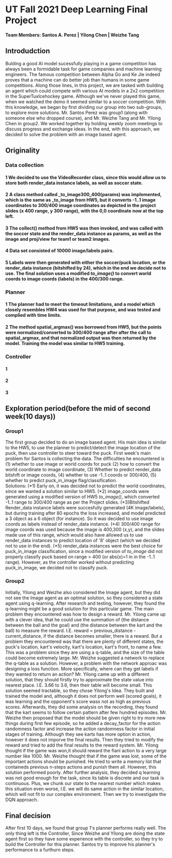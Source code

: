 # UT Fall 2021 Deep Learning Final Project

#### Team Members: Santos A. Perez | Yilong Chen | Weizhe Tang           

## Introdudction 
Bulding a good AI model sucessfully playing in a game competition has always been a formidable task  for game companies and machine learning engineers. The famous competition between  Alpha Go and Ke Jie  indeed proves that a machine can do better job than humans in some game competitions. Along those lines, in this project, we are tasked with building an agent which could compete with various AI models in a 2x2 competition in the SuperTuxIcehockey game. Although we've never played this game, when we watched the demo it seemed similar to a soccer competition.  With this knowledge,  we began  by first dividing our group into two sub-groups, to explore more solutions. Mr. Santos Perez  was group1 (along with someone else who dropped course), and Mr. Weizhe Tang and Mr. Yilong Chen  in group2.  We worked together by holding weekly zoom meetings to discuss progress and exchange ideas. In the end, with this approach, we decided to solve the problem with an image based agent.


## Originality
### Data collection
#### 1 We decided to use the VideoRecorder class, since this would allow us to store both render_data instance labels, as well as soccer state.

#### 2  A class method called _to_image300_400(params) was implemented, which is the same as _to_image from HW5,  but it converts -1..1 image coordinates to 300/400 image coordinates as depicted in the project slides (x 400 range, y 300 range), with the 0,0 coordinate now at the top left.

#### 3 The collect() method from HW5 was then invoked, and was called with the soccer state  and the render_data instance as params, as well as the image and proj/view for team1 or team2 images.
#### 4 Data set consisted of  10000 image/labels pairs.

#### 5  Labels were then generated with either the soccer/puck location, or the render_data instance (bitshifted by 24), which in the end we decide not to use. The final solution uses a modified _to_image()_ to convert world coords to image coords (labels) in the 400/300 range.

### Planner
#### 1  The planner had to meet the timeout limitations, and a model which closely resembles HW4 was used for that purpose, and was tested and complied with time limits.  
#### 2  The method spatial_argmax() was borrowed from HW5, but the points were normalized/converted to  300/400 range after after the call to spatial_argmax, and that normalized output was then returned by the model.  Training the model was similar to HW5 training. 

### Controller
#### 1
#### 2
#### 3

## Exploration period(before the mid of second week(10 days))
### Group1
The first group decided to do an image based agent. His main idea is similar to the HW5,  to use the planner to predict/detect the image location of the puck, then use controller to steer toward the puck.
First week's main problem for Santos is collecting the data. The  difficulties he encountered is (1) whether to use image or world coords for puck (2) how to convert the world coordinate to image coordinate, (3) Whether to predict render_data bitshift or image coords, (4) whether to use -1..1 coords or 300/400, (5) whether to predict puck_in_image flag/classification.  
Solutions: (*1) Early on, it was decided not to predict the world coordinates, since we wanted a solution similar to HW5. (*2) image_coords were generated using a modified version of HW5 _to_image()_, which converted -1..1 range to 300/400 range as per the Project slides.   (*3)Bitshifted  Render_data instance labels were succesfully generated (4K image/labels), but during training after 80 epochs the loss increased, and model predicted a 3 object as a 6 object (for instance).  So it was decided to use image coords as labels instead of render_data instance.  (*4) 300/400 range for image coords was used because the image is 400,300 (x,y), and the slides made use of this range, which would also have allowed us to use render_data instances to predict location of '8' object (which we decided not to use in the end).  (*5) render_data instances were the best choice for puck_in_image classification, since a modified version of _to_image_ did not properly classify puck based on range > 400 (or abs(x)>1 in in the -1..1 range).  However, as the controller worked without predicting puck_in_image, we decided not to classify puck.   

### Group2
Initially, Yilong and Weizhe also considered the Image agent, but they did not see the Image agent as an optimal solution, so they considered a state agent using q-learning. After research and testing, however, they  found the q-learning might be a good solution for this particular game. The main problem they encountered was how to design a reward.   Mr. Yilong came up with a clever idea,  that he could use the summation of (the distance between the ball and the goal) and (the distance between the kart and the ball) to measure the reward. I.E. reward = previous_distance - current_distance, if the distance becomes smaller, there is a reward. But a problem they encountered was that there are plenty of different states, the puck's location, kart's velocity, kart's location, kart's front, to name a few. This was a problem since  they are using a q-table, and the size of the table could become extremely large. Mr.  Weizhe suggested a network to replace the q-table as a solution. However,  a problem with the network approac was  designing a loss function.  More specifically, where can they get labels if they wanted to return an action? Mr. Yilong came up with a different solution, that they should firstly try to approximate the state value into nearest place. I.E. 3.66 to 3.6, then their table will become small. This solution seemed tractable, so they chose Yilong's Idea. They built and trained the model and, although it does not perform well (scored goals), it was learning and the opponent's score wass not as high as previous scores. Afterwards, they did some analysis on the recording, they found that the kart seems to follow certain pattern after few hundred episodes. Mr. Weizhe then proposed that the model should be given right to try more new things during first few episode, so he added a decay_factor for the action randomness factor and increase the action randomness factor in initial stages of training. Although they see karts has more option in action, however it does not imporve the final results. Then they tried to modify the reward and tried to add the final results to the reward system. Mr. Yilong thought if the game was won,it should reward the fianl action to a very large number like 1000. Mr. Weizhe thought that if the game was lost, some of the important actions should be punished. He tried to write a memory list that containeds previous n-steps actions and punish them all. However, this  solution performed poorly. After further analysis, they decided q learning was not good enough for the task, since its table is discrete and our task is continuous. Plus, we chunk our state to the nearest number which makes this situation even worse, I.E. we will do same action in the similar location, which will not fit to our complex environment. Then we try to investigate the DQN approach.

## Final decision 
After first 10 days, we found that group 1's planner performs really well. The only thing left is the Controller, Since Weizhe and Yilong are doing the state agent first so they have some experience with the controller, so they try to build the Controller for this planner. Santos try to improve his planner's performance to a furthurn steps. 


